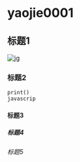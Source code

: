 # yaojie0001
## 标题1
![jg](https://ss0.bdstatic.com/70cFvHSh_Q1YnxGkpoWK1HF6hhy/it/u=2786741331,312930537&fm=26&gp=0.jpg)
### 标题2
    
    print()
    javascrip
    

#### 标题3
##### 标题4
###### 标题5
